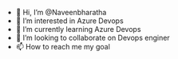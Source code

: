 - 👋 Hi, I’m @Naveenbharatha
- 👀 I’m interested in Azure Devops
- 🌱 I’m currently learning Azure Devops
- 💞️ I’m looking to collaborate on Devops enginer
- 📫 How to reach me my goal

<!---
Naveenbharatha/Naveenbharatha is a ✨ special ✨ repository because its `README.md` (this file) appears on your GitHub profile.
You can click the Preview link to take a look at your changes.
--->
